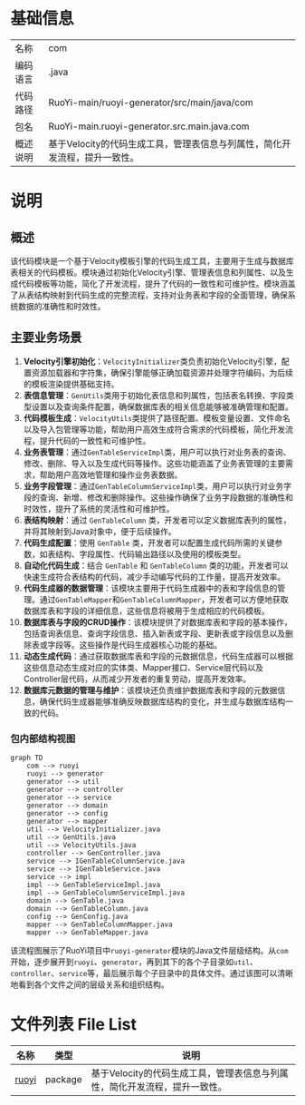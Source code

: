 # 基础信息

|      |      |
|------|------|
| 名称 | com |
| 编码语言 | .java |
| 代码路径 | RuoYi-main/ruoyi-generator/src/main/java/com |
| 包名 | RuoYi-main.ruoyi-generator.src.main.java.com |
| 概述说明 | 基于Velocity的代码生成工具，管理表信息与列属性，简化开发流程，提升一致性。 |

# 说明

## 概述
该代码模块是一个基于Velocity模板引擎的代码生成工具，主要用于生成与数据库表相关的代码模板。模块通过初始化Velocity引擎、管理表信息和列属性、以及生成代码模板等功能，简化了开发流程，提升了代码的一致性和可维护性。模块涵盖了从表结构映射到代码生成的完整流程，支持对业务表和字段的全面管理，确保系统数据的准确性和时效性。

## 主要业务场景
1. **Velocity引擎初始化**：`VelocityInitializer`类负责初始化Velocity引擎，配置资源加载器和字符集，确保引擎能够正确加载资源并处理字符编码，为后续的模板渲染提供基础支持。
2. **表信息管理**：`GenUtils`类用于初始化表信息和列属性，包括表名转换、字段类型设置以及查询条件配置，确保数据库表的相关信息能够被准确管理和配置。
3. **代码模板生成**：`VelocityUtils`类提供了路径配置、模板变量设置、文件命名以及导入包管理等功能，帮助用户高效生成符合需求的代码模板，简化开发流程，提升代码的一致性和可维护性。
4. **业务表管理**：通过`GenTableServiceImpl`类，用户可以执行对业务表的查询、修改、删除、导入以及生成代码等操作。这些功能涵盖了业务表管理的主要需求，帮助用户高效地管理和操作业务表数据。
5. **业务字段管理**：通过`GenTableColumnServiceImpl`类，用户可以执行对业务字段的查询、新增、修改和删除操作。这些操作确保了业务字段数据的准确性和时效性，提升了系统的灵活性和可维护性。
6. **表结构映射**：通过 `GenTableColumn` 类，开发者可以定义数据库表列的属性，并将其映射到Java对象中，便于后续操作。
7. **代码生成配置**：使用 `GenTable` 类，开发者可以配置生成代码所需的关键参数，如表结构、字段属性、代码输出路径以及使用的模板类型。
8. **自动化代码生成**：结合 `GenTable` 和 `GenTableColumn` 类的功能，开发者可以快速生成符合表结构的代码，减少手动编写代码的工作量，提高开发效率。
9. **代码生成器的数据管理**：该模块主要用于代码生成器中的表和字段信息的管理。通过`GenTableMapper`和`GenTableColumnMapper`，开发者可以方便地获取数据库表和字段的详细信息，这些信息将被用于生成相应的代码模板。
10. **数据库表与字段的CRUD操作**：该模块提供了对数据库表和字段的基本操作，包括查询表信息、查询字段信息、插入新表或字段、更新表或字段信息以及删除表或字段等。这些操作是代码生成器核心功能的基础。
11. **动态生成代码**：通过获取数据库表和字段的元数据信息，代码生成器可以根据这些信息动态生成对应的实体类、Mapper接口、Service层代码以及Controller层代码，从而减少开发者的重复劳动，提高开发效率。
12. **数据库元数据的管理与维护**：该模块还负责维护数据库表和字段的元数据信息，确保代码生成器能够准确反映数据库结构的变化，并生成与数据库结构一致的代码。


### 包内部结构视图

```mermaid
graph TD
    com --> ruoyi
    ruoyi --> generator
    generator --> util
    generator --> controller
    generator --> service
    generator --> domain
    generator --> config
    generator --> mapper
    util --> VelocityInitializer.java
    util --> GenUtils.java
    util --> VelocityUtils.java
    controller --> GenController.java
    service --> IGenTableColumnService.java
    service --> IGenTableService.java
    service --> impl
    impl --> GenTableServiceImpl.java
    impl --> GenTableColumnServiceImpl.java
    domain --> GenTable.java
    domain --> GenTableColumn.java
    config --> GenConfig.java
    mapper --> GenTableColumnMapper.java
    mapper --> GenTableMapper.java
```

该流程图展示了RuoYi项目中`ruoyi-generator`模块的Java文件层级结构。从`com`开始，逐步展开到`ruoyi`、`generator`，再到其下的各个子目录如`util`、`controller`、`service`等，最后展示每个子目录中的具体文件。通过该图可以清晰地看到各个文件之间的层级关系和组织结构。

# 文件列表 File List

| 名称   | 类型  | 说明 |
|-------|------|-------------|
| [ruoyi](ruoyi/_module.md) | package | 基于Velocity的代码生成工具，管理表信息与列属性，简化开发流程，提升一致性。 |


